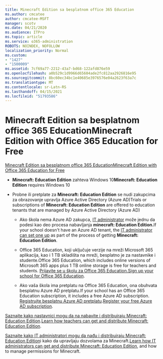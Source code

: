 ```yaml
---
title: Minecraft Edition sa besplatnom office 365 Education
ms.author: cmcatee
author: cmcatee-MSFT
manager: scotv
ms.date: 04/21/2020
ms.audience: ITPro
ms.topic: article
ms.service: o365-administration
ROBOTS: NOINDEX, NOFOLLOW
localization_priority: Normal
ms.custom:
- "1427"
- "1500009"
ms.assetid: 7cf69a77-2212-43a7-bd68-122afd876e59
ms.openlocfilehash: a0b529c1d9966d65604ade2fc812aa2926816e95
ms.sourcegitcommit: 8bc60ec34bc1e40685e3976576e04a2623f63a7c
ms.translationtype: MT
ms.contentlocale: sr-Latn-RS
ms.lasthandoff: 04/15/2021
ms.locfileid: "51793586"
---
```

# <a name="minecraft-edition-with-office-365-education-for-free"></a><span data-ttu-id="d5097-102">Minecraft Edition sa besplatnom office 365 Education</span><span class="sxs-lookup"><span data-stu-id="d5097-102">Minecraft Edition with Office 365 Education for Free</span></span>

[<span data-ttu-id="d5097-103">Minecraft Edition sa besplatnom office 365 Education</span><span class="sxs-lookup"><span data-stu-id="d5097-103">Minecraft Edition with Office 365 Education for Free</span></span>](https://docs.microsoft.com/education/windows/get-minecraft-for-education)
  
- <span data-ttu-id="d5097-104">**Minecraft: Education Edition** zahteva Windows 10</span><span class="sxs-lookup"><span data-stu-id="d5097-104">**Minecraft: Education Edition** requires Windows 10</span></span>

- <span data-ttu-id="d5097-105">Probne ili pretplate za **Minecraft: Education Edition** se nudi zakupcima za obrazovanje upravlja Azure Active Directory (Azure AD)</span><span class="sxs-lookup"><span data-stu-id="d5097-105">Trials or subscriptions of **Minecraft: Education Edition** are offered to education tenants that are managed by Azure Active Directory (Azure AD)</span></span>

  - <span data-ttu-id="d5097-106">Ako škola nema Azure AD zakupca, [IT administrator](https://docs.microsoft.com/education/windows/school-get-minecraft) može jednu da podesi kao deo procesa nabavljanja **minecraft: Education Edition.**</span><span class="sxs-lookup"><span data-stu-id="d5097-106">If your school doesn't have an Azure AD tenant, the [IT administrator can set one up](https://docs.microsoft.com/education/windows/school-get-minecraft) as part of the process of getting **Minecraft: Education Edition**.</span></span>

  - <span data-ttu-id="d5097-107">Office 365 Education, koji uključuje verzije na mreži Microsoft 365 aplikacija, kao i 1 TB skladišta na mreži, besplatno je za nastavnike i studente.</span><span class="sxs-lookup"><span data-stu-id="d5097-107">Office 365 Education, which includes online versions of Microsoft 365 apps plus 1 TB online storage is free for teachers and students.</span></span> <span data-ttu-id="d5097-108">[Prijavite se u školu za Office 365 Education.](https://www.microsoft.com/education/products/office)</span><span class="sxs-lookup"><span data-stu-id="d5097-108">[Sign up your school for Office 365 Education](https://www.microsoft.com/education/products/office).</span></span>

  - <span data-ttu-id="d5097-109">Ako vaša škola ima pretplatu na Office 365 Education, ona obuhvata besplatnu Azure AD pretplatu.</span><span class="sxs-lookup"><span data-stu-id="d5097-109">If your school has an Office 365 Education subscription, it includes a free Azure AD subscription.</span></span> <span data-ttu-id="d5097-110">[Registrujte besplatnu Azure AD pretplatu](https://msdn.microsoft.com/library/windows/hardware/mt703369%28v=vs.85%29.aspx).</span><span class="sxs-lookup"><span data-stu-id="d5097-110">[Register your free Azure AD subscription](https://msdn.microsoft.com/library/windows/hardware/mt703369%28v=vs.85%29.aspx).</span></span>

<span data-ttu-id="d5097-111">[Saznajte kako nastavnici mogu da na nabavite i distribuiraju Minecraft: Education Edition](https://docs.microsoft.com/education/windows/teacher-get-minecraft).</span><span class="sxs-lookup"><span data-stu-id="d5097-111">[Learn how teachers can get and distribute Minecraft: Education Edition](https://docs.microsoft.com/education/windows/teacher-get-minecraft).</span></span>
  
<span data-ttu-id="d5097-112">[Saznajte kako IT administratori mogu da nađu i distribuiraju Minecraft: Education Edition](https://docs.microsoft.com/education/windows/school-get-minecraft)i kako da upravljaju dozvolama za Minecraft.</span><span class="sxs-lookup"><span data-stu-id="d5097-112">[Learn how IT administrators can get and distribute Minecraft: Education Edition](https://docs.microsoft.com/education/windows/school-get-minecraft), and how to manage permissions for Minecraft.</span></span>